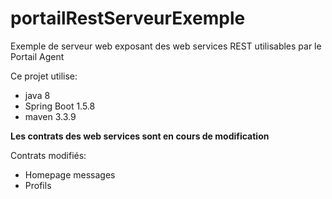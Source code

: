 # portailRestServeurExemple

Exemple de serveur web exposant des web services REST utilisables par le Portail Agent


Ce projet utilise:
* java 8
* Spring Boot 1.5.8
* maven 3.3.9
 
**Les contrats des web services sont en cours de modification**
 
Contrats modifiés:
* Homepage messages
* Profils 